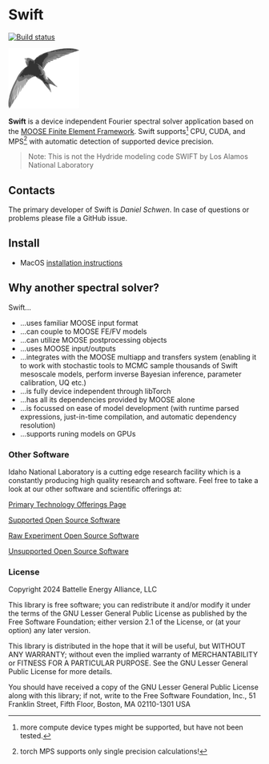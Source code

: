 # Swift

[![Build status](https://civet.inl.gov/idaholab/swift/main/branch_status.svg)](https://civet.inl.gov/repo/idaholab/swift/)

![Swift Logo](https://github.com/idaholab/swift/blob/main/doc/content/swift.png?raw=true)

**Swift** is a device independent Fourier spectral solver application based on the [MOOSE Finite Element Framework](http://mooseframework.org). Swift supports[^1] CPU, CUDA, and MPS[^2] with automatic detection of supported device precision.

[^1]: more compute device types might be supported, but have not been tested.
[^2]: torch MPS supports only single precision calculations!

> Note: This is not the Hydride modeling code SWIFT by Los Alamos National Laboratory

## Contacts

The primary developer of Swift is _Daniel Schwen_. In case of questions or problems please file a GitHub issue.

## Install

- MacOS [installation instructions](INSTALL_MacOS.md)

## Why another spectral solver?

Swift...

- ...uses familiar MOOSE input format
- ...can couple to MOOSE FE/FV models
- ...can utilize MOOSE postprocessing objects
- ...uses MOOSE input/outputs
- ...integrates with the MOOSE multiapp and transfers system (enabling it to work with stochastic tools to MCMC sample thousands of Swift mesoscale models, perform inverse Bayesian inference, parameter calibration, UQ etc.)
- ...is fully device independent through libTorch
- ...has all its dependencies provided by MOOSE alone
- ...is focussed on ease of model development (with runtime parsed expressions, just-in-time compilation, and automatic dependency resolution)
- ...supports runing models on GPUs

### Other Software

Idaho National Laboratory is a cutting edge research facility which is a constantly producing high quality research and software. Feel free to take a look at our other software and scientific offerings at:

[Primary Technology Offerings Page](https://www.inl.gov/inl-initiatives/technology-deployment)

[Supported Open Source Software](https://github.com/idaholab)

[Raw Experiment Open Source Software](https://github.com/IdahoLabResearch)

[Unsupported Open Source Software](https://github.com/IdahoLabCuttingBoard)

### License

Copyright 2024 Battelle Energy Alliance, LLC

This library is free software; you can redistribute it and/or modify it under the terms of the GNU Lesser General Public License as published by the Free Software Foundation; either version 2.1 of the License, or (at your option) any later version.

This library is distributed in the hope that it will be useful, but WITHOUT ANY WARRANTY; without even the implied warranty of MERCHANTABILITY or FITNESS FOR A PARTICULAR PURPOSE. See the GNU Lesser General Public License for more details.

You should have received a copy of the GNU Lesser General Public License along with this library; if not, write to the Free Software Foundation, Inc., 51 Franklin Street, Fifth Floor, Boston, MA 02110-1301 USA
